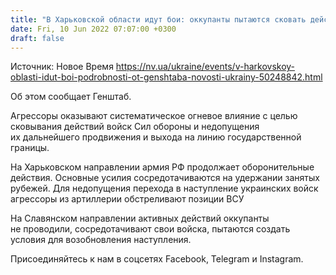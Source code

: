 ```yaml
---
title: "В Харьковской области идут бои: оккупанты пытаются сковать действия ВСУ — Генштаб"
date: Fri, 10 Jun 2022 07:07:00 +0300
draft: false
---
```

Источник: Новое Время https://nv.ua/ukraine/events/v-harkovskoy-oblasti-idut-boi-podrobnosti-ot-genshtaba-novosti-ukrainy-50248842.html


Об этом сообщает Генштаб.

Агрессоры оказывают систематическое огневое влияние с целью сковывания действий войск Сил обороны и недопущения их дальнейшего продвижения и выхода на линию государственной границы.

На Харьковском направлении армия РФ продолжает оборонительные действия. Основные усилия сосредотачиваются на удержании занятых рубежей. Для недопущения перехода в наступление украинских войск агрессоры из артиллерии обстреливают позиции ВСУ

На Славянском направлении активных действий оккупанты не проводили, сосредотачивают свои войска, пытаются создать условия для возобновления наступления.

Присоединяйтесь к нам в соцсетях Facebook, Telegram и Instagram.
